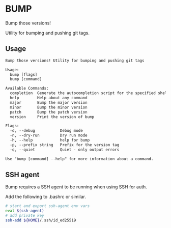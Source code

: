 # BUMP

Bump those versions!

Utility for bumping and pushing git tags.

## Usage

```txt
Bump those versions! Utility for bumping and pushing git tags

Usage:
  bump [flags]
  bump [command]

Available Commands:
  completion  Generate the autocompletion script for the specified shell
  help        Help about any command
  major       Bump the major version
  minor       Bump the minor version
  patch       Bump the patch version
  version     Print the version of bump

Flags:
  -d, --debug           Debug mode
  -n, --dry-run         Dry run mode
  -h, --help            help for bump
  -p, --prefix string   Prefix for the version tag
  -q, --quiet           Quiet - only output errors

Use "bump [command] --help" for more information about a command.
```

## SSH agent

Bump requires a SSH agent to be running when using SSH for auth.

Add the following to .bashrc or similar.

```bash
# start and export ssh-agent env vars
eval $(ssh-agent)
# add private key
ssh-add ${HOME}/.ssh/id_ed25519
```
